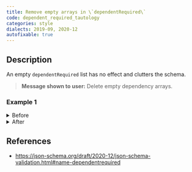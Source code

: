 ```yaml
---
title: Remove empty arrays in \`dependentRequired\`
code: dependent_required_tautology
categories: style
dialects: 2019-09, 2020-12
autofixable: true
---
```


## Description
An empty `dependentRequired` list has no effect and clutters the schema.

> **Message shown to user:**
> Delete empty dependency arrays.

### Example 1
<details><summary>Before</summary>

```json
{
  "dependentRequired": {
    "meta": []
  }
}
```
</details>

<details><summary>After</summary>

```json
{}
```
</details>

## References
* <https://json-schema.org/draft/2020-12/json-schema-validation.html#name-dependentrequired>
